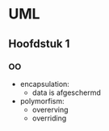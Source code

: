 # UML
## Hoofdstuk 1
### OO
* encapsulation:
    - data is afgeschermd
* polymorfism:
    - overerving
    - overriding
